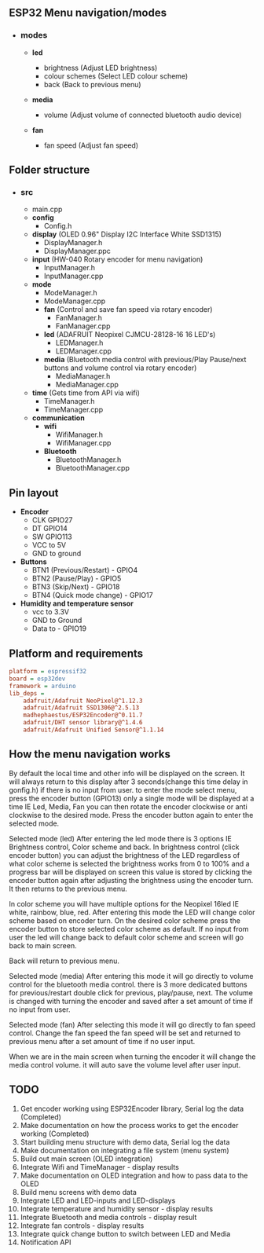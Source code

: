 ## ESP32 Menu navigation/modes

- ### modes
    - **led**
        - brightness (Adjust LED brightness)
        - colour schemes (Select LED colour scheme)
        - back (Back to previous menu)

    - **media**
        - volume (Adjust volume of connected bluetooth audio device)
    - **fan**
       - fan speed (Adjust fan speed)

## Folder structure

- ### src
    - main.cpp
    - **config**
        - Config.h
    - **display** (OLED 0.96" Display I2C Interface White SSD1315)
        - DisplayManager.h
        - DisplayManager.ppc
    - **input** (HW-040 Rotary encoder for menu navigation)
        - InputManager.h
        - InputManager.cpp
    - **mode**
        - ModeManager.h
        - ModeManager.cpp
        - **fan** (Control and save fan speed via rotary encoder)
            - FanManager.h
            - FanManager.cpp
        - **led** (ADAFRUIT Neopixel CJMCU-28128-16 16 LED's)
            - LEDManager.h
            - LEDManager.cpp
        - **media** (Bluetooth media control with previous/Play Pause/next buttons and volume control via rotary encoder)
            - MediaManager.h
            - MediaManager.cpp
    - **time** (Gets time from API via wifi)
        - TimeManager.h
        - TimeManager.cpp
    - **communication**
        - **wifi**
            - WifiManager.h
            - WifiManager.cpp
        - **Bluetooth**
            - BluetoothManager.h
            - BluetoothManager.cpp

## Pin layout
- **Encoder**
    - CLK GPIO27
    - DT GPIO14
    - SW GPIO113
    - VCC to 5V
    - GND to ground
- **Buttons**
    - BTN1 (Previous/Restart) - GPIO4
    - BTN2 (Pause/Play) - GPIO5
    - BTN3 (Skip/Next) - GPIO18
    - BTN4 (Quick mode change) - GPIO17
- **Humidity and temperature sensor**
    - vcc to 3.3V
    - GND to Ground
    - Data to - GPIO19

## Platform and requirements
```ini
platform = espressif32
board = esp32dev
framework = arduino
lib_deps = 
	adafruit/Adafruit NeoPixel@^1.12.3
	adafruit/Adafruit SSD1306@^2.5.13
	madhephaestus/ESP32Encoder@^0.11.7
	adafruit/DHT sensor library@^1.4.6
	adafruit/Adafruit Unified Sensor@^1.1.14
```

## How the menu navigation works

By default the local time and other info will be displayed on the screen. It will always return to this display after 3 seconds(change this time delay in gonfig.h) if there is no input from user.
to enter the mode select menu, press the encoder button (GPIO13) only a single mode will be displayed at a time IE Led, Media, Fan you can then rotate the encoder clockwise or anti clockwise to the desired mode. Press the encoder button again to enter the selected mode.

Selected mode (led)
After entering the led mode there is 3 options IE Brightness control, Color scheme and back. In brightness control (click encoder button) you can adjust the brightness of the LED regardless of what color scheme is selected the brightness works from 0 to 100% and a progress bar will be displayed on screen this value is stored by clicking the encoder button again after adjusting the brightness using the encoder turn. It then returns to the previous menu.

In color scheme you will have multiple options for the Neopixel 16led IE white, rainbow, blue, red.
After entering this mode the LED will change color scheme based on encoder turn. On the desired color scheme press the encoder button to store selected color scheme as default. If no input from user the led will change back to default color scheme and screen will go back to main screen.

Back will return to previous menu.

Selected mode (media)
After entering this mode it will go directly to volume control for the bluetooth media control. there is 3 more dedicated buttons for previous/restart double click for previous, play/pause, next. The volume is changed with turning the encoder and saved after a set amount of time if no input from user.

Selected mode (fan)
After selecting this mode it will go directly to fan speed control. Change the fan speed the fan speed will be set and returned to previous menu after a set amount of time if no user input.

When we are in the main screen when turning the encoder it will change the media control volume. it will auto save the volume level after user input.

## TODO
1. Get encoder working using ESP32Encoder library, Serial log the data (Completed)
2. Make documentation on how the process works to get the encoder working (Completed)
3. Start building menu structure with demo data, Serial log the data
4. Make documentation on integrating a file system (menu system)
5. Build out main screen (OLED integration)
6. Integrate Wifi and TimeManager - display results
7. Make documentation on OLED integration and how to pass data to the OLED
8. Build menu screens with demo data
9. Integrate LED and LED-inputs and LED-displays
1. Integrate temperature and humidity sensor - display results
11. Integrate Bluetooth and media controls - display result
12. Integrate fan controls - display results
13. Integrate quick change button to switch between LED and Media
14. Notification API